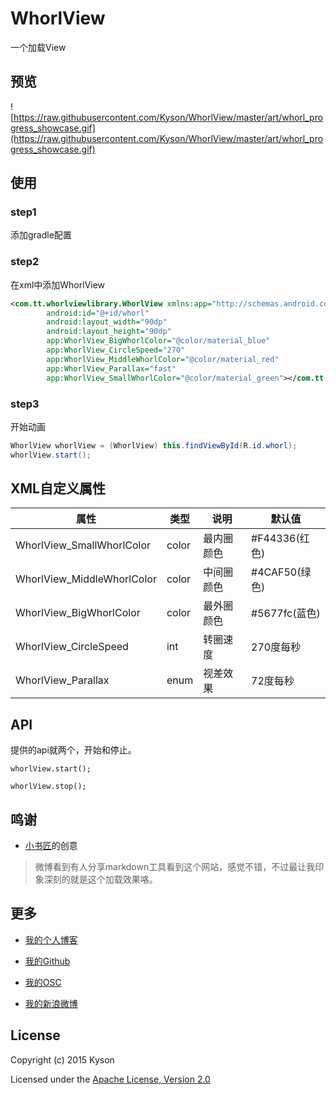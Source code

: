 # WhorlView

一个加载View

## 预览

![https://raw.githubusercontent.com/Kyson/WhorlView/master/art/whorl_progress_showcase.gif](https://raw.githubusercontent.com/Kyson/WhorlView/master/art/whorl_progress_showcase.gif)

## 使用

### step1

添加gradle配置


### step2

在xml中添加WhorlView

```xml
<com.tt.whorlviewlibrary.WhorlView xmlns:app="http://schemas.android.com/apk/res-auto"
        android:id="@+id/whorl"
        android:layout_width="90dp"
        android:layout_height="90dp"
        app:WhorlView_BigWhorlColor="@color/material_blue"
        app:WhorlView_CircleSpeed="270"
        app:WhorlView_MiddleWhorlColor="@color/material_red"
        app:WhorlView_Parallax="fast"
        app:WhorlView_SmallWhorlColor="@color/material_green"></com.tt.whorlviewlibrary.WhorlView>
```

### step3

开始动画

```java
WhorlView whorlView = (WhorlView) this.findViewById(R.id.whorl);
whorlView.start();
```

## XML自定义属性

|属性|类型|说明|默认值|
|---|---|---|---|
|WhorlView_SmallWhorlColor|color|最内圈颜色|#F44336(红色)|
|WhorlView_MiddleWhorlColor|color|中间圈颜色|#4CAF50(绿色)|
|WhorlView_BigWhorlColor|color|最外圈颜色|#5677fc(蓝色)|
|WhorlView_CircleSpeed|int|转圈速度|270度每秒|
|WhorlView_Parallax|enum|视差效果|72度每秒|

## API

提供的api就两个，开始和停止。

`whorlView.start();`

`whorlView.stop();`

## 鸣谢

- [小书匠](http://markdown.xiaoshujiang.com/)的创意

> 微博看到有人分享markdown工具看到这个网站，感觉不错，不过最让我印象深刻的就是这个加载效果咯。

## 更多

- [我的个人博客](http://www.hikyson.cn)

- [我的Github](https://github.com/Kyson)

- [我的OSC](http://git.oschina.net/cocobaby)

- [我的新浪微博](http://weibo.com/1980495343/profile?rightmod=1&wvr=6&mod=personinfo)

## License

Copyright (c) 2015 Kyson

Licensed under the [Apache License, Version 2.0](http://www.apache.org/licenses/LICENSE-2.0)

